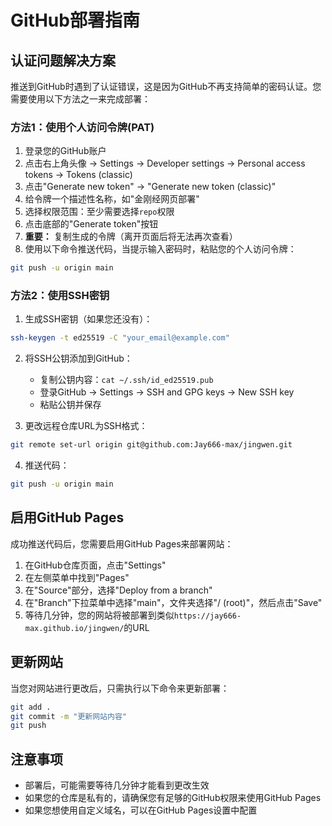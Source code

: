 # GitHub部署指南

## 认证问题解决方案

推送到GitHub时遇到了认证错误，这是因为GitHub不再支持简单的密码认证。您需要使用以下方法之一来完成部署：

### 方法1：使用个人访问令牌(PAT)

1. 登录您的GitHub账户
2. 点击右上角头像 -> Settings -> Developer settings -> Personal access tokens -> Tokens (classic)
3. 点击"Generate new token" -> "Generate new token (classic)"
4. 给令牌一个描述性名称，如"金刚经网页部署"
5. 选择权限范围：至少需要选择`repo`权限
6. 点击底部的"Generate token"按钮
7. **重要：** 复制生成的令牌（离开页面后将无法再次查看）
8. 使用以下命令推送代码，当提示输入密码时，粘贴您的个人访问令牌：

```bash
git push -u origin main
```

### 方法2：使用SSH密钥

1. 生成SSH密钥（如果您还没有）：

```bash
ssh-keygen -t ed25519 -C "your_email@example.com"
```

2. 将SSH公钥添加到GitHub：
   - 复制公钥内容：`cat ~/.ssh/id_ed25519.pub`
   - 登录GitHub -> Settings -> SSH and GPG keys -> New SSH key
   - 粘贴公钥并保存

3. 更改远程仓库URL为SSH格式：

```bash
git remote set-url origin git@github.com:Jay666-max/jingwen.git
```

4. 推送代码：

```bash
git push -u origin main
```

## 启用GitHub Pages

成功推送代码后，您需要启用GitHub Pages来部署网站：

1. 在GitHub仓库页面，点击"Settings"
2. 在左侧菜单中找到"Pages"
3. 在"Source"部分，选择"Deploy from a branch"
4. 在"Branch"下拉菜单中选择"main"，文件夹选择"/ (root)"，然后点击"Save"
5. 等待几分钟，您的网站将被部署到类似`https://jay666-max.github.io/jingwen/`的URL

## 更新网站

当您对网站进行更改后，只需执行以下命令来更新部署：

```bash
git add .
git commit -m "更新网站内容"
git push
```

## 注意事项

- 部署后，可能需要等待几分钟才能看到更改生效
- 如果您的仓库是私有的，请确保您有足够的GitHub权限来使用GitHub Pages
- 如果您想使用自定义域名，可以在GitHub Pages设置中配置